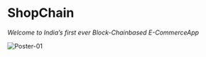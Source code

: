 # ShopChain
*Welcome to India’s first ever Block-Chainbased E-CommerceApp*

![Poster-01](https://user-images.githubusercontent.com/76547134/126904693-6413b4bf-09de-42d4-86c5-3678f9afad8b.jpg)


